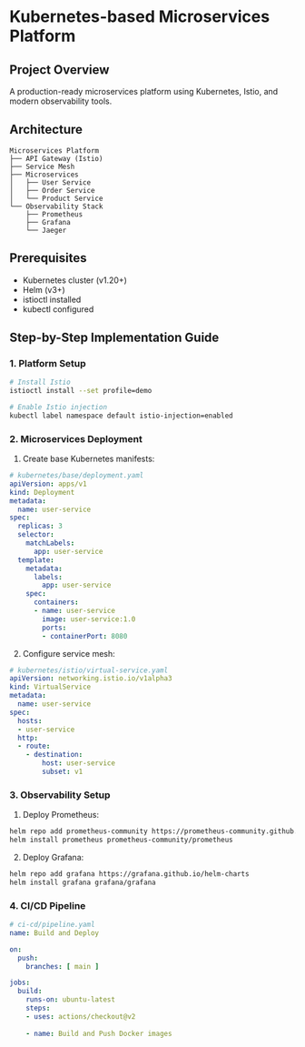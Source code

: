 # Kubernetes-based Microservices Platform

## Project Overview
A production-ready microservices platform using Kubernetes, Istio, and modern observability tools.

## Architecture
```
Microservices Platform
├── API Gateway (Istio)
├── Service Mesh
├── Microservices
│   ├── User Service
│   ├── Order Service
│   └── Product Service
└── Observability Stack
    ├── Prometheus
    ├── Grafana
    └── Jaeger
```

## Prerequisites
- Kubernetes cluster (v1.20+)
- Helm (v3+)
- istioctl installed
- kubectl configured

## Step-by-Step Implementation Guide

### 1. Platform Setup
```bash
# Install Istio
istioctl install --set profile=demo

# Enable Istio injection
kubectl label namespace default istio-injection=enabled
```

### 2. Microservices Deployment
1. Create base Kubernetes manifests:
```yaml
# kubernetes/base/deployment.yaml
apiVersion: apps/v1
kind: Deployment
metadata:
  name: user-service
spec:
  replicas: 3
  selector:
    matchLabels:
      app: user-service
  template:
    metadata:
      labels:
        app: user-service
    spec:
      containers:
      - name: user-service
        image: user-service:1.0
        ports:
        - containerPort: 8080
```

2. Configure service mesh:
```yaml
# kubernetes/istio/virtual-service.yaml
apiVersion: networking.istio.io/v1alpha3
kind: VirtualService
metadata:
  name: user-service
spec:
  hosts:
  - user-service
  http:
  - route:
    - destination:
        host: user-service
        subset: v1
```

### 3. Observability Setup
1. Deploy Prometheus:
```bash
helm repo add prometheus-community https://prometheus-community.github.io/helm-charts
helm install prometheus prometheus-community/prometheus
```

2. Deploy Grafana:
```bash
helm repo add grafana https://grafana.github.io/helm-charts
helm install grafana grafana/grafana
```

### 4. CI/CD Pipeline
```yaml
# ci-cd/pipeline.yaml
name: Build and Deploy

on:
  push:
    branches: [ main ]

jobs:
  build:
    runs-on: ubuntu-latest
    steps:
    - uses: actions/checkout@v2
    
    - name: Build and Push Docker images
